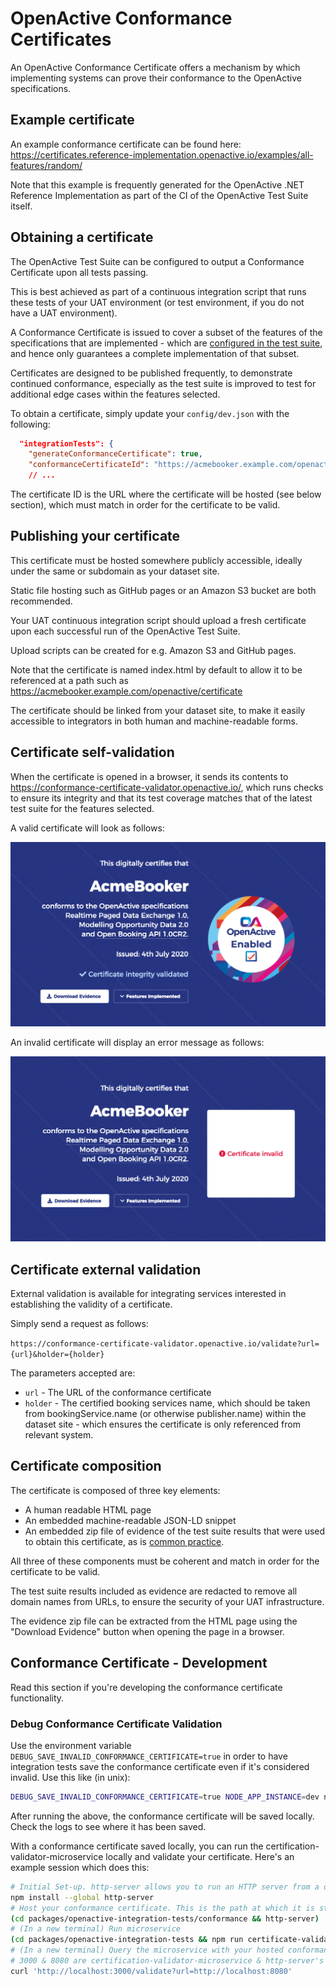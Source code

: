 # OpenActive Conformance Certificates

An OpenActive Conformance Certificate offers a mechanism by which implementing systems can prove their conformance to the OpenActive specifications.

## Example certificate

An example conformance certificate can be found here:
https://certificates.reference-implementation.openactive.io/examples/all-features/random/

Note that this example is frequently generated for the OpenActive .NET Reference Implementation as part of the CI of the OpenActive Test Suite itself.

## Obtaining a certificate

The OpenActive Test Suite can be configured to output a Conformance Certificate upon all tests passing.

This is best achieved as part of a continuous integration script that runs these tests of your UAT environment (or test environment, if you do not have a UAT environment).

A Conformance Certificate is issued to cover a subset of the features of the specifications that are implemented - which are [configured in the test suite](/packages/openactive-integration-tests#implementedfeatures), and hence only guarantees a complete implementation of that subset.

Certificates are designed to be published frequently, to demonstrate continued conformance, especially as the test suite is improved to test for additional edge cases within the features selected.

To obtain a certificate, simply update your `config/dev.json` with the following:

```json
  "integrationTests": {
    "generateConformanceCertificate": true,
    "conformanceCertificateId": "https://acmebooker.example.com/openactive/certificate",
    // ...
```

The certificate ID is the URL where the certificate will be hosted (see below section), which must match in order for the certificate to be valid.

## Publishing your certificate

This certificate must be hosted somewhere publicly accessible, ideally under the same or subdomain as your dataset site.

Static file hosting such as GitHub pages or an Amazon S3 bucket are both recommended.

Your UAT continuous integration script should upload a fresh certificate upon each successful run of the OpenActive Test Suite.

Upload scripts can be created for e.g. Amazon S3 and GitHub pages.

Note that the certificate is named index.html by default to allow it to be referenced at a path such as https://acmebooker.example.com/openactive/certificate

The certificate should be linked from your dataset site, to make it easily accessible to integrators in both human and machine-readable forms.

## Certificate self-validation

When the certificate is opened in a browser, it sends its contents to https://conformance-certificate-validator.openactive.io/, which runs checks to ensure its integrity and that its test coverage matches that of the latest test suite for the features selected.

A valid certificate will look as follows:

![Valid Certificate Screenshot](valid-cert-screenshot.png)

An invalid certificate will display an error message as follows:

![Invalid Certificate Screenshot](invalid-cert-screenshot.png)

## Certificate external validation

External validation is available for integrating services interested in establishing the validity of a certificate.

Simply send a request as follows:

`https://conformance-certificate-validator.openactive.io/validate?url={url}&holder={holder}`

The parameters accepted are:
* `url` - The URL of the conformance certificate
* `holder` - The certified booking services name, which should be taken from bookingService.name (or otherwise publisher.name) within the dataset site - which ensures the certificate is only referenced from relevant system.

## Certificate composition

The certificate is composed of three key elements:
* A human readable HTML page
* An embedded machine-readable JSON-LD snippet
* An embedded zip file of evidence of the test suite results that were used to obtain this certificate, as is [common practice](https://openid.net/certification/).

All three of these components must be coherent and match in order for the certificate to be valid.

The test suite results included as evidence are redacted to remove all domain names from URLs, to ensure the security of your UAT infrastructure.

The evidence zip file can be extracted from the HTML page using the "Download Evidence" button when opening the page in a browser.

## Conformance Certificate - Development

Read this section if you're developing the conformance certificate functionality.

### Debug Conformance Certificate Validation

Use the environment variable `DEBUG_SAVE_INVALID_CONFORMANCE_CERTIFICATE=true` in order to have integration tests save the conformance certificate even if it's considered invalid. Use this like (in unix):

```sh
DEBUG_SAVE_INVALID_CONFORMANCE_CERTIFICATE=true NODE_APP_INSTANCE=dev npm run start-tests
```

After running the above, the conformance certificate will be saved locally. Check the logs to see where it has been saved.

With a conformance certificate saved locally, you can run the certification-validator-microservice locally and validate your certificate. Here's an example session which does this:

```sh
# Initial Set-up. http-server allows you to run an HTTP server from a directory on your machine
npm install --global http-server
# Host your conformance certificate. This is the path at which it is stored by default, but it can be configured.
(cd packages/openactive-integration-tests/conformance && http-server)
# (In a new terminal) Run microservice
(cd packages/openactive-integration-tests && npm run certificate-validator)
# (In a new terminal) Query the microservice with your hosted conformance certificate
# 3000 & 8080 are certification-validator-microservice & http-server's default respective ports
curl 'http://localhost:3000/validate?url=http://localhost:8080'
```
